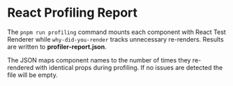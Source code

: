 # React Profiling Report

The `pnpm run profiling` command mounts each component with React Test Renderer while `why-did-you-render` tracks unnecessary re-renders. Results are written to **profiler-report.json**.

The JSON maps component names to the number of times they re-rendered with identical props during profiling. If no issues are detected the file will be empty.
